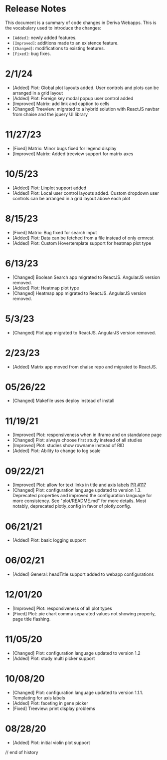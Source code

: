 # Release Notes

This document is a summary of code changes in Deriva Webapps. This is the vocabulary used to introduce the changes:
  - `[Added]`: newly added features.
  - `[Improved]`: additions made to an existence feature.
  - `[Changed]`: modifications to existing features.
  - `[Fixed]`: bug fixes.

# 2/1/24
  - [Added] Plot: Global plot layouts added. User controls and plots can be arranged in a grid layout
  - [Added] Plot: Foreign key modal popup user control added
  - [Improved] Matrix: add link and caption to cells
  - [Changed] Treeview: migrated to a hybrid solution with ReactJS navbar from chaise and the jquery UI library

# 11/27/23
  - [Fixed] Matrix: Minor bugs fixed for legend display 
  - [Improved] Matrix: Added treeview support for matrix axes

# 10/5/23
  - [Added] Plot: Linplot support added
  - [Added] Plot: Local user control layouts added. Custom dropdown user controls can be arranged in a grid layout above each plot

# 8/15/23
  - [Fixed] Matrix: Bug fixed for search input
  - [Added] Plot: Data can be fetched from a file instead of only ermrest
  - [Added] Plot: Custom Hovertemplate support for heatmap plot type

# 6/13/23
  - [Changed] Boolean Search app migrated to ReactJS. AngularJS version removed.
  - [Added] Plot: Heatmap plot type
  - [Changed] Heatmap app migrated to ReactJS. AngularJS version removed.

# 5/3/23
  - [Changed] Plot app migrated to ReactJS. AngularJS version removed.

# 2/23/23
  - [Added] Matrix app moved from chaise repo and migrated to ReactJS.

# 05/26/22
  - [Changed] Makefile uses deploy instead of install

# 11/19/21
  - [Improved] Plot: responsiveness when in iframe and on standalone page
  - [Changed] Plot: always choose first study instead of all studies
  - [Improved] Plot: studies show rowname instead of RID
  - [Added] Plot: Ability to change to log scale

# 09/22/21
 - [Improved] Plot: allow for text links in title and axis labels [PR #117](https://github.com/informatics-isi-edu/deriva-webapps/pull/117)
 - [Changed] Plot: configuration language updated to version 1.3. Deprecated properties and improved the configuration language for more consistency. See "plot/README.md" for more details. Most notably, deprecated plotly_config in favor of plotly.config.

# 06/21/21
 - [Added] Plot: basic logging support

# 06/02/21
 - [Added] General: headTitle support added to webapp configurations

# 12/01/20
 - [Improved] Plot: responsiveness of all plot types
 - [Fixed] Plot: pie chart comma separated values not showing properly, page title flashing.

# 11/05/20
 - [Changed] Plot: configuration language updated to version 1.2
 - [Added] Plot: study multi picker support

# 10/08/20
 - [Changed] Plot: configuration language updated to version 1.1.1. Templating for axis labels
 - [Added] Plot: faceting in gene picker
 - [Fixed] Treeview: print display problems

# 08/28/20
 - [Added] Plot: initial violin plot support

// end of history
